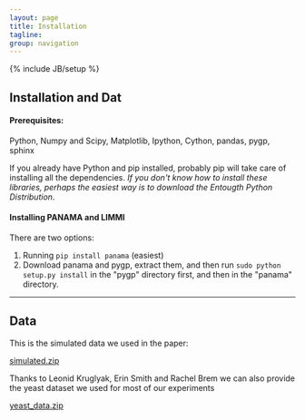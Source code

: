 ```yaml
---
layout: page
title: Installation
tagline: 
group: navigation
---
```

{% include JB/setup %}

## Installation and Dat

#### Prerequisites:
Python, Numpy and Scipy, Matplotlib, Ipython, Cython, pandas, pygp, sphinx

If you already have Python and pip installed, probably pip will take care of installing all the dependencies. *If you don't know how to install these libraries, perhaps the easiest way is to download the Entougth Python Distribution*. 

#### Installing PANAMA and LIMMI

There are two options:

1. Running `pip install panama` (easiest)
2. Download panama and pygp, extract them, and then run 
`sudo python setup.py install` in the "pygp" directory first, and then in the "panama" directory.

* * *

## Data

This is the simulated data we used in the paper:

[simulated.zip](http://ml.sheffield.ac.uk/qtl/panama/data/simulated.zip)



Thanks to Leonid Kruglyak, Erin Smith and Rachel Brem we can also provide the yeast dataset we used for most of our experiments

[yeast_data.zip](http://ml.sheffield.ac.uk/qtl/panama/data/yeast.zip)
